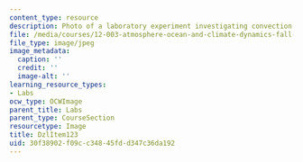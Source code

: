 ```yaml
---
content_type: resource
description: Photo of a laboratory experiment investigating convection.
file: /media/courses/12-003-atmosphere-ocean-and-climate-dynamics-fall-2008/30f38902f09cc34845fdd347c36da192_DzlItem123.jpg
file_type: image/jpeg
image_metadata:
  caption: ''
  credit: ''
  image-alt: ''
learning_resource_types:
- Labs
ocw_type: OCWImage
parent_title: Labs
parent_type: CourseSection
resourcetype: Image
title: DzlItem123
uid: 30f38902-f09c-c348-45fd-d347c36da192
---
```

